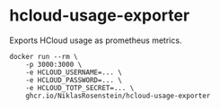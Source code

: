 # hcloud-usage-exporter

Exports HCloud usage as prometheus metrics.

```
docker run --rm \
    -p 3000:3000 \
    -e HCLOUD_USERNAME=... \
    -e HCLOUD_PASSWORD=... \
    -e HCLOUD_TOTP_SECRET=... \
    ghcr.io/NiklasRosenstein/hcloud-usage-exporter
```
